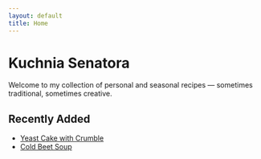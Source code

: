 ```yaml
---
layout: default
title: Home
---
```


# Kuchnia Senatora

Welcome to my collection of personal and seasonal recipes — sometimes traditional, sometimes creative.

## Recently Added

- [Yeast Cake with Crumble](recipes/yeast-cake.html)
- [Cold Beet Soup](recipes/chlodnik.html)
